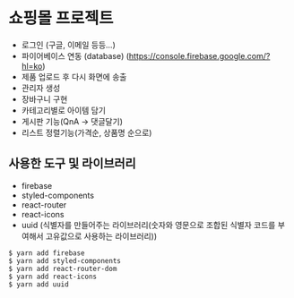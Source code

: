 # 쇼핑몰 프로젝트
- 로그인 (구글, 이메일 등등...)
- 파이어베이스 연동 (database) (https://console.firebase.google.com/?hl=ko)
- 제품 업로드 후 다시 화면에 송출
- 관리자 생성
- 장바구니 구현
- 카테고리별로 아이템 담기
- 게시판 기능(QnA -> 댓글달기)
- 리스트 정렬기능(가격순, 상품명 순으로)

## 사용한 도구 및 라이브러리
- firebase
- styled-components
- react-router
- react-icons
- uuid (식별자를 만들어주는 라이브러리(숫자와 영문으로 조합된 식별자 코드를 부여해서 고유값으로 사용하는 라이브러리))
```
$ yarn add firebase
$ yarn add styled-components
$ yarn add react-router-dom
$ yarn add react-icons
$ yarn add uuid 
```